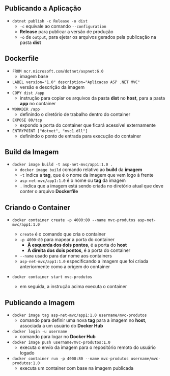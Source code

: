 ## Publicando a Aplicação

* ```dotnet publish -c Release -o dist```
  * ```-c``` equivale ao comando ```--configuration```
  * **Release** para publicar a versão de produção
  * ```-o``` de ```output```, para ejetar os arquivos gerados pela publicação na pasta **dist**

## Dockerfile

* ```FROM mcr.microsoft.com/dotnet/aspnet:6.0```
  * imagem base
* ```LABEL version="1.0" description="Aplicacao ASP .NET MVC"```
  * versão e descrição da imagem
* ```COPY dist /app```
  * instrução para copiar os arquivos da pasta **dist** no **host**, para a pasta **app** no container
* ```WORKDIR /app```
  * definindo o diretório de trabalho dentro do container
* ```EXPOSE 80/tcp```
  * expondo a porta do container que ficará acessível externamente
* ```ENTRYPOINT ["dotnet", "mvc1.dll"]```
  * definindo o ponto de entrada para execução do container

## Build da Imagem

* ```docker image build -t asp-net-mvc/app1:1.0 .```
  * ```docker image build``` comando relativo ao **build** da **imagem**
  * ```-t``` indica a **tag**, que é o nome da imagem que vem logo à frente
  * ```asp-net-mvc/app1:1.0``` é o nome ou **tag** da imagem
  * ``` . ``` indica que a imagem está sendo criada no diretório atual que deve conter o arquivo **Dockerfile**

## Criando o Container

* ```docker container create -p 4000:80 --name mvc-produtos asp-net-mvc/app1:1.0```
  * ```create``` é o comando que cria o container
  * ```-p 4000:80``` para mapear a porta do container
    * **À esquerda dos dois pontos**, é a porta do **host**
    * **À direita dos dois pontos**, é a porta do container
  * ```--name``` usado para dar nome aos containers
  * ```asp-net-mvc/app1:1.0``` especificando a imagem que foi criada anteriormente como a origem do container

* ```docker container start mvc-produtos```
  * em seguida, a instrução acima executa o container

## Publicando a Imagem
  * ```docker image tag asp-net-mvc/app1:1.0 username/mvc-produtos```
    * comando para definir uma nova **tag** para a imagem no **host**, associada a um usuário do **Docker Hub**
  * ```docker login -u username```
    * comando para logar no **Docker Hub**
  * ```docker image push username/mvc-produtos:1.0```
    * executa o envio da imagem para o repositório remoto do usuário logado
  * ```docker container run -p 4000:80 --name mvc-produtos username/mvc-produtos:1.0```
    * executa um container com base na imagem publicada